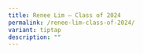 ```yaml
---
title: Renee Lim – Class of 2024
permalink: /renee-lim-class-of-2024/
variant: tiptap
description: ""
---
```

<p></p>